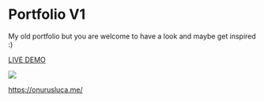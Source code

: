 # Portfolio V1

My old portfolio but you are welcome to have a look and maybe get inspired :)

<a href="https://uslucaonurv1.netlify.app/en">LIVE DEMO</a>

<a href="https://www.linkpicture.com/view.php?img=LPic5fc2cafc4008c630089"><img src="https://www.linkpicture.com/q/portfolio_1.png" type="image"></a>

https://onurusluca.me/
